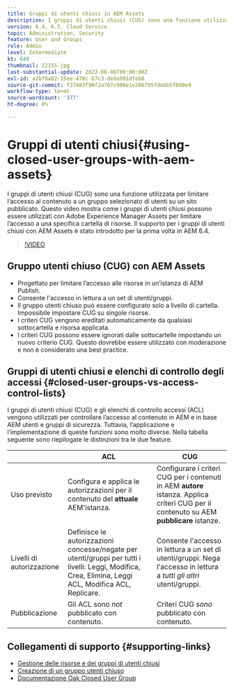 ```yaml
---
title: Gruppi di utenti chiusi in AEM Assets
description: I gruppi di utenti chiusi (CUG) sono una funzione utilizzata per limitare l’accesso al contenuto a un gruppo selezionato di utenti su un sito pubblicato. Questo video mostra come i gruppi di utenti chiusi possono essere utilizzati con Adobe Experience Manager Assets per limitare l’accesso a una specifica cartella di risorse.
version: 6.4, 6.5, Cloud Service
topic: Administration, Security
feature: User and Groups
role: Admin
level: Intermediate
kt: 649
thumbnail: 22155.jpg
last-substantial-update: 2022-06-06T00:00:00Z
exl-id: a2bf8a82-15ee-478c-b7c3-de8a991dfeb8
source-git-commit: f37483f90f2a707c906e1e206795fdebb5f698e9
workflow-type: tm+mt
source-wordcount: '377'
ht-degree: 0%

---
```


# Gruppi di utenti chiusi{#using-closed-user-groups-with-aem-assets}

I gruppi di utenti chiusi (CUG) sono una funzione utilizzata per limitare l’accesso al contenuto a un gruppo selezionato di utenti su un sito pubblicato. Questo video mostra come i gruppi di utenti chiusi possono essere utilizzati con Adobe Experience Manager Assets per limitare l’accesso a una specifica cartella di risorse. Il supporto per i gruppi di utenti chiusi con AEM Assets è stato introdotto per la prima volta in AEM 6.4.

>[!VIDEO](https://video.tv.adobe.com/v/22155?quality=12&learn=on)

## Gruppo utenti chiuso (CUG) con AEM Assets

* Progettato per limitare l’accesso alle risorse in un’istanza di AEM Publish.
* Consente l&#39;accesso in lettura a un set di utenti/gruppi.
* Il gruppo utenti chiuso può essere configurato solo a livello di cartella. Impossibile impostare CUG su singole risorse.
* I criteri CUG vengono ereditati automaticamente da qualsiasi sottocartella e risorsa applicata.
* I criteri CUG possono essere ignorati dalle sottocartelle impostando un nuovo criterio CUG. Questo dovrebbe essere utilizzato con moderazione e non è considerato una best practice.

## Gruppi di utenti chiusi e elenchi di controllo degli accessi {#closed-user-groups-vs-access-control-lists}

I gruppi di utenti chiusi (CUG) e gli elenchi di controllo accessi (ACL) vengono utilizzati per controllare l’accesso al contenuto in AEM e in base AEM utenti e gruppi di sicurezza. Tuttavia, l’applicazione e l’implementazione di queste funzioni sono molto diverse. Nella tabella seguente sono riepilogate le distinzioni tra le due feature.

|  | ACL | CUG |
| ----------------- | -------------------------------------------------------------------------------------------------------------------------------- | ----------------------------------------------------------------------------------------------------------------------------- |
| Uso previsto | Configura e applica le autorizzazioni per il contenuto del **attuale** AEM&#39;istanza. | Configurare i criteri CUG per i contenuti in AEM **autore** istanza. Applica criteri CUG per il contenuto su AEM **pubblicare** istanze. |
| Livelli di autorizzazione | Definisce le autorizzazioni concesse/negate per utenti/gruppi per tutti i livelli: Leggi, Modifica, Crea, Elimina, Leggi ACL, Modifica ACL, Replicare. | Consente l&#39;accesso in lettura a un set di utenti/gruppi. Nega l&#39;accesso in lettura a *tutti gli altri* utenti/gruppi. |
| Pubblicazione | Gli ACL sono *not* pubblicato con contenuto. | Criteri CUG *sono* pubblicato con contenuto. |

## Collegamenti di supporto {#supporting-links}

* [Gestione delle risorse e dei gruppi di utenti chiusi](https://experienceleague.adobe.com/docs/experience-manager-65/assets/managing/manage-assets.html?lang=en#closed-user-group)
* [Creazione di un gruppo utenti chiuso](https://experienceleague.adobe.com/docs/experience-manager-65/administering/security/cug.html)
* [Documentazione Oak Closed User Group](https://jackrabbit.apache.org/oak/docs/security/authorization/cug.html)
